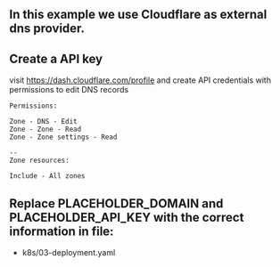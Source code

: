 ## In this example we use Cloudflare as external dns provider.

## Create a API key 
visit https://dash.cloudflare.com/profile and create API credentials with permissions to edit DNS records

```
Permissions:

Zone - DNS - Edit
Zone - Zone - Read
Zone - Zone settings - Read

--
Zone resources:

Include - All zones
```

## Replace PLACEHOLDER_DOMAIN and PLACEHOLDER_API_KEY with the correct information in file:

- k8s/03-deployment.yaml

